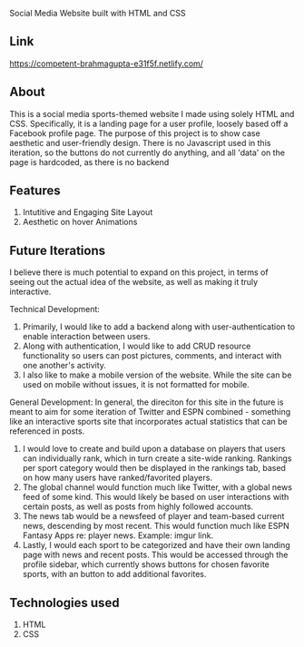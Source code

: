 Social Media Website built with HTML and CSS

## Link
https://competent-brahmagupta-e31f5f.netlify.com/

## About
This is a social media sports-themed website I made using solely HTML and CSS. Specifically, it is a landing page for a user
profile, loosely based off a Facebook profile page. The purpose of this project is to show case aesthetic and user-friendly design. There is no Javascript used in this iteration, so the buttons do not currently do anything, and all 'data' on the page
is hardcoded, as there is no backend

## Features
1. Intutitive and Engaging Site Layout
2. Aesthetic on hover Animations

## Future Iterations
I believe there is much potential to expand on this project, in terms of seeing out the actual idea of the website, as well as
making it truly interactive.

Technical Development:
1. Primarily, I would like to add a backend along with user-authentication to enable interaction between users.
2. Along with authentication, I would like to add CRUD resource functionality so users can post pictures, comments, and interact with one another's activity.
3. I also like to make a mobile version of the website. While the site can be used on mobile without issues, it is not formatted
for mobile.

General Development:
In general, the direciton for this site in the future is meant to aim for some iteration of Twitter and ESPN combined - something like an interactive sports site that incorporates actual statistics that can be referenced in posts.

1. I would love to create and build upon a database on players that users can individually rank, which in turn create a site-wide ranking. Rankings per sport category would then be displayed in the rankings tab, based on how many users have ranked/favorited players.
2. The global channel would function much like Twitter, with a global news feed of some kind. This would likely be based on
user interactions with certain posts, as well as posts from highly followed accounts.
3. The news tab would be a newsfeed of player and team-based current news, descending by most recent. This would function much like ESPN Fantasy Apps re: player news. Example: imgur link.
4. Lastly, I would each sport to be categorized and have their own landing page with news and recent posts. This would be accessed through the profile sidebar, which currently shows buttons for chosen favorite sports, with an button to add additional
favorites.

## Technologies used
1. HTML
2. CSS

